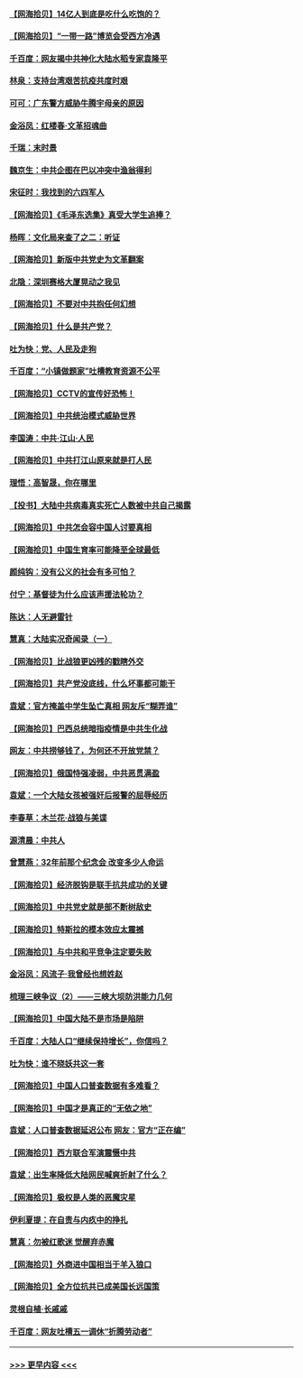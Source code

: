 #### [【网海拾贝】14亿人到底是吃什么吃饱的？](../pages/nsc993/n12974125.md?t=05260151) 
#### [【网海拾贝】“一带一路”博览会受西方冷遇](../pages/nsc993/n12971787.md?t=05260151) 
#### [千百度：网友揭中共神化大陆水稻专家袁隆平](../pages/nsc993/n12971733.md?t=05260151) 
#### [林泉：支持台湾艰苦抗疫共度时艰](../pages/nsc993/n12971350.md?t=05260151) 
#### [可可：广东警方威胁牛腾宇母亲的原因](../pages/nsc993/n12971100.md?t=05260151) 
#### [金浴凤：红楼春·文革招魂曲](../pages/nsc993/n12970354.md?t=05260151) 
#### [千瑞：末时景](../pages/nsc993/n12970337.md?t=05260151) 
#### [魏京生：中共企图在巴以冲突中渔翁得利](../pages/nsc993/n12970286.md?t=05260151) 
#### [宋征时：我找到的六四军人](../pages/nsc993/n12970213.md?t=05260151) 
#### [【网海拾贝】《毛泽东选集》真受大学生追捧？](../pages/nsc993/n12968779.md?t=05260151) 
#### [杨晖：文化局来查了之二：听证](../pages/nsc993/n12966528.md?t=05260151) 
#### [【网海拾贝】新版中共党史为文革翻案](../pages/nsc993/n12967526.md?t=05260151) 
#### [北隐：深圳赛格大厦晃动之我见](../pages/nsc993/n12967393.md?t=05260151) 
#### [【网海拾贝】不要对中共抱任何幻想](../pages/nsc993/n12965222.md?t=05260151) 
#### [【网海拾贝】什么是共产党？](../pages/nsc993/n12962781.md?t=05260151) 
#### [吐为快：党、人民及走狗](../pages/nsc993/n12962747.md?t=05260151) 
#### [千百度：“小镇做题家”吐槽教育资源不公平](../pages/nsc993/n12962705.md?t=05260151) 
#### [【网海拾贝】CCTV的宣传好恐怖！](../pages/nsc993/n12959984.md?t=05260151) 
#### [【网海拾贝】中共统治模式威胁世界](../pages/nsc993/n12957622.md?t=05260151) 
#### [李国涛：中共‧江山‧人民](../pages/nsc993/n12957502.md?t=05260151) 
#### [【网海拾贝】中共打江山原来就是打人民](../pages/nsc993/n12954345.md?t=05260151) 
#### [理悟：高智晟，你在哪里](../pages/nsc993/n12953115.md?t=05260151) 
#### [【投书】大陆中共病毒真实死亡人数被中共自己揭露](../pages/nsc993/n12953050.md?t=05260151) 
#### [【网海拾贝】中共怎会容中国人讨要真相](../pages/nsc993/n12952161.md?t=05260151) 
#### [【网海拾贝】中国生育率可能降至全球最低](../pages/nsc993/n12948793.md?t=05260151) 
#### [颜纯钩：没有公义的社会有多可怕？](../pages/nsc993/n12947626.md?t=05260151) 
#### [付宁：基督徒为什么应该声援法轮功？](../pages/nsc993/n12947233.md?t=05260151) 
#### [陈达：人无避雷针](../pages/nsc993/n12947098.md?t=05260151) 
#### [慧真：大陆实况奇闻录（一）](../pages/nsc993/n12945811.md?t=05260151) 
#### [【网海拾贝】比战狼更凶残的戳瞎外交](../pages/nsc993/n12945717.md?t=05260151) 
#### [【网海拾贝】共产党没底线，什么坏事都可能干](../pages/nsc993/n12942090.md?t=05260151) 
#### [袁斌：官方掩盖中学生坠亡真相 网友斥“糊弄谁”](../pages/nsc993/n12942029.md?t=05260151) 
#### [【网海拾贝】巴西总统暗指疫情是中共生化战](../pages/nsc993/n12938999.md?t=05260151) 
#### [网友：中共捞够钱了，为何还不开放党禁？](../pages/nsc993/n12938952.md?t=05260151) 
#### [【网海拾贝】俄国恃强凌弱，中共恶贯满盈](../pages/nsc993/n12936626.md?t=05260151) 
#### [袁斌：一个大陆女孩被强奸后报警的屈辱经历](../pages/nsc993/n12936547.md?t=05260151) 
#### [李春草：木兰花·战狼与美谍](../pages/nsc993/n12935995.md?t=05260151) 
#### [源清晨：中共人](../pages/nsc993/n12935589.md?t=05260151) 
#### [曾慧燕：32年前那个纪念会 改变多少人命运](../pages/nsc993/n12934233.md?t=05260151) 
#### [【网海拾贝】经济脱钩是联手抗共成功的关键](../pages/nsc993/n12934176.md?t=05260151) 
#### [【网海拾贝】中共党史就是部不断树敌史](../pages/nsc993/n12932844.md?t=05260151) 
#### [【网海拾贝】特斯拉的模本效应太震撼](../pages/nsc993/n12925626.md?t=05260151) 
#### [【网海拾贝】与中共和平竞争注定要失败](../pages/nsc993/n12923326.md?t=05260151) 
#### [金浴凤：风流子‧我曾经也想姓赵](../pages/nsc993/n12920911.md?t=05260151) 
#### [梳理三峡争议（2）——三峡大坝防洪能力几何](../pages/nsc993/n12920173.md?t=05260151) 
#### [【网海拾贝】中国大陆不是市场是陷阱](../pages/nsc993/n12920143.md?t=05260151) 
#### [千百度：大陆人口“继续保持增长”，你信吗？](../pages/nsc993/n12918946.md?t=05260151) 
#### [吐为快：谁不晓妖共这一套](../pages/nsc993/n12918941.md?t=05260151) 
#### [【网海拾贝】中国人口普查数据有多难看？](../pages/nsc993/n12917822.md?t=05260151) 
#### [【网海拾贝】中国才是真正的“无依之地”](../pages/nsc993/n12915845.md?t=05260151) 
#### [袁斌：人口普查数据延迟公布 网友：官方“正在编”](../pages/nsc993/n12915748.md?t=05260151) 
#### [【网海拾贝】西方联合军演震慑中共](../pages/nsc993/n12913466.md?t=05260151) 
#### [袁斌：出生率降低大陆网民喊爽折射了什么？](../pages/nsc993/n12913365.md?t=05260151) 
#### [【网海拾贝】极权是人类的恶魔灾星](../pages/nsc993/n12910697.md?t=05260151) 
#### [伊利夏提：在自责与内疚中的挣扎](../pages/nsc993/n12910493.md?t=05260151) 
#### [慧真：勿被红歌迷 觉醒弃赤魔](../pages/nsc993/n12910485.md?t=05260151) 
#### [【网海拾贝】外商进中国相当于羊入狼口](../pages/nsc993/n12908274.md?t=05260151) 
#### [【网海拾贝】全方位抗共已成美国长远国策](../pages/nsc993/n12906878.md?t=05260151) 
#### [灵根自植‧长戚戚](../pages/nsc993/n12905585.md?t=05260151) 
#### [千百度：网友吐槽五一调休“折腾劳动者”](../pages/nsc993/n12905934.md?t=05260151) 

----
#### [ >>> 更早内容 <<< ](../indexes/nsc993-earlier.md)
